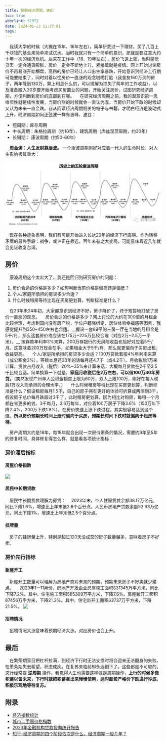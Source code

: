 ```yaml
---
title: 聊聊经济周期、房价
toc: true
abbrlink: 51972
date: 2024-01-23 11:37:01
tags:
---
```



&emsp;我读大学的时候（大概在15年、16年左右），简单研究过一下理财，买了几百上千块钱的基金来简单来试试水。当时我就只有一个简单的意识，那就是要注意大约十年一次的经济危机。后来在工作中（18、19年左右），房价飞速上涨，当时感觉货币一定会通货膨胀，房价一定会不断地上升。紧接着就是疫情、网上开始讨论房价不再暴涨开始横盘，高昂的房价已经让人口出生率暴跌，开始意识到经济上行期可能要结束了，同时对着以往房价一直涨的观念啪啪打脸（我舍友160万买的房子，两年降到130万，算上利息什么的，可以理解为损失了两年的工作收益）。以及准备踏入30岁要开始考虑买房置业的问题，开始关注房价，试图研究经济周期，方便判断到房价的底部到在哪。
&emsp;在研究经济周期之前，我的潜意识第一思维惯性就是线性发展，当房价涨的时候就会一直认为涨，当房价开始下跌的时候却又认为未来一直会跌。自从阅读经济周期相关的帖子与书籍，才明白经济是波动式上升。经济周期如同正弦波一样有波峰、波谷：
- 短周期：库存周期
- 中长周期：朱格拉周期（约10年）、建筑周期（库兹涅茨周期，约20年）
- 长周期： 康波周期（约50-60年）

&emsp;__周金涛：人生发财靠康波。__ 一个康波周期刚好对应着一代人的生命时长，对人生影响极其重大：

![五轮康波周期](/blog_images/经济/五轮康波周期.webp)

&emsp;现在各种迹象表明，我们有可能开始进入长达20年的经济下行周期。作为转移矛盾的最终手段：战争，或许正在靠近。百年未有之大变局，可能意味着近几年就会见证收复台湾。


## 房价
&emsp;康波周期这个太宏大了，我还是回归到研究房价的问题：

1. 房价合适的价格是多少？如何判断当前价格是偏高还是偏低？
2. 个人/家庭所承担的房贷多少合适？
3. 什么时候租房等待比现在买房更划算，判断标准是什么？

&emsp;在23年未24年初，大家都意识到经济不好，房子降价了，终于短暂地打破了房价一直涨的观念。
&emsp;房价合适的价格是多少？网上讨论的大约在300倍的月租金比较合理，考虑到国内没有房产税，学位户籍强绑定，居住体验幸福感等因素，我感觉提升到350~450左右也合适。__假设一套89平的三房一厅在当地的月租金是5千/月，那么这套房价格应该在175万~225万比较合理（对应2万~2.5万一平米）。__ 按存款年利率3%来算，200万存银行的无风险收益也恰好对应着5千/月。这意味着200万现金在手，如果租金大于5千/月，那么就更偏向于买房出租，收益更高。
&emsp;个人/家庭所承担的房贷多少合适？100万贷款若按4%年利率来算（或公积金3%），等额本息还30年的话每月还4.7千（或4.2千）。月收税后1万来计算，贷款占月收入（税后）20%~35%来计算来话，大概每月贷款在2千至3.5千比较合适。简单换算一下就是，__家庭月收税后在2万左右，可以借100万30年房贷。__（突然发现广州单人公积金额度上限为60万，双人上限100万，刚好在每人税后1万收入能承担的合理水平。）
&emsp;什么时候租房等待比现在买房更划算，判断标准是什么？假设租房每月1.5千，自己的房子拥有更好的体验可折算成两倍到3千，假设房子总价每月跌超过3千了，此时租房更划算，因为相比对购房，每租一个月都在省更多的钱。3千每月，3.6万每年，对应着100万房子下降3.6%（150万年下降2.4%，200万下跌1.8%）。在房价快速上涨下跌过程，其实很容易达到这个值。__所以房价预期长时间上涨时偏向于买房，预期长时间下跌时就偏向于租房等待。__


&emsp;房产周期大约是18年，每18年就会出现一次房价萧条的情况，需要约3年至5年的修复时间，具体修复得怎么样，就是看各项统计指标：

### 房价滞后指标

#### 房屋价格指数
<img id="ImageChart" class="img-fluid" srcset="https://d3fy651gv2fhd3.cloudfront.net/charts/china-house-price-index-mom.png?s=chnhpim&amp;v=202401201021V20230410&amp;lang=all&amp;w=850&amp;h=400&amp;d1=20190213 1x, https://d3fy651gv2fhd3.cloudfront.net/charts/china-house-price-index-mom@2x.png?s=chnhpim&amp;v=202401201021V20230410&amp;lang=all&amp;w=850&amp;h=400&amp;d1=20190213 2x, https://d3fy651gv2fhd3.cloudfront.net/charts/china-house-price-index-mom@3x.png?s=chnhpim&amp;v=202401201021V20230410&amp;lang=all&amp;w=850&amp;h=400&amp;d1=20190213 3x" src="https://d3fy651gv2fhd3.cloudfront.net/charts/china-house-price-index-mom.png?s=chnhpim&amp;v=202401201021V20230410&amp;lang=all&amp;w=850&amp;h=400&amp;d1=20190213" alt="China House Price Index MoM" style="color:White;">

#### 居民中长期贷款
&emsp;居民中长期贷款理解为房贷：
&emsp;2023年末，个人住房贷款余额38.17万亿元，同比下降1.6%，增速比上年末低2.8个百分点。人民币房地产贷款余额52.63万亿元，同比下降1%，增速比上年末低2.5个百分点。

#### 挂牌量
&emsp;房子的挂牌量上升，特别是超过120天没成交的房子数量越多，意味着房子不好卖。

### 房价先行指标

#### 新屋开工
&emsp;新屋开工数量可以理解为房地产商对未来的预期，预期未来房子不好卖就少建点。
&emsp;2023年1—11月份，房地产开发企业房屋施工面积831345万平方米，同比下降7.2%。其中，住宅施工面积585309万平方米，下降7.6%。房屋新开工面积87456万平方米，下降21.2%。其中，住宅新开工面积63737万平方米，下降21.5%。
<img id="ImageChart" class="img-fluid" srcset="https://d3fy651gv2fhd3.cloudfront.net/charts/china-housing-starts.png?s=chnhousingstarts&amp;v=202401190224V20230410&amp;lang=all&amp;w=850&amp;h=400&amp;d1=20140214 1x, https://d3fy651gv2fhd3.cloudfront.net/charts/china-housing-starts@2x.png?s=chnhousingstarts&amp;v=202401190224V20230410&amp;lang=all&amp;w=850&amp;h=400&amp;d1=20140214 2x, https://d3fy651gv2fhd3.cloudfront.net/charts/china-housing-starts@3x.png?s=chnhousingstarts&amp;v=202401190224V20230410&amp;lang=all&amp;w=850&amp;h=400&amp;d1=20140214 3x" src="https://d3fy651gv2fhd3.cloudfront.net/charts/china-housing-starts.png?s=chnhousingstarts&amp;v=202401190224V20230410&amp;lang=all&amp;w=850&amp;h=400&amp;d1=20140214" alt="China Housing Starts" style="color:White;">

#### 招聘情况
&emsp;招聘情况大涨意味着预期经济大涨，对应房价也会上升。


## 最后
&emsp;在繁荣期盲目把杠杆拉满，到经济下行时无法支撑时将会迎来无法翻身的失败。在萧条期失去希望，积虑成疾，在复苏来临前却永远倒下了。这些都是不可取的，央行经常提 __逆周期__ 操作，我觉得人生也需要这样做逆周期操作，__上行的时候多做积蓄以备未来，下行时就把积蓄拿出来慢慢使用，适时趁资产格价下跌进行抄底，积极乐观地等待复苏。__ 


## 附录
- [经济指数统计](https://zh.tradingeconomics.com/)
- [城市二手房价格指数](http://www.cchindex.com/livehouse/livehouseCity)
- [2023年金融机构贷款投向统计报告](http://camlmac.pbc.gov.cn/goutongjiaoliu/113456/113469/5221508/index.html)
- [知乎-经济周期的四个阶段依次是什么，经济周期一般几年？](https://www.zhihu.com/question/489248339)


